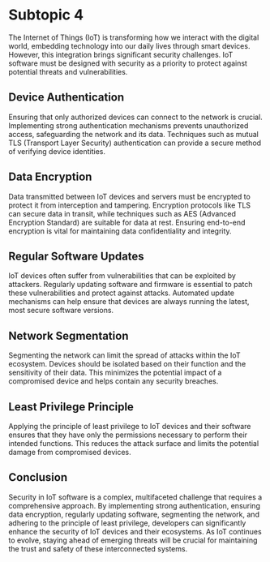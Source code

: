 # Subtopic 4

The Internet of Things (IoT) is transforming how we interact with the digital world, embedding technology into our daily lives through smart devices. However, this integration brings significant security challenges. IoT software must be designed with security as a priority to protect against potential threats and vulnerabilities.

## Device Authentication

Ensuring that only authorized devices can connect to the network is crucial. Implementing strong authentication mechanisms prevents unauthorized access, safeguarding the network and its data. Techniques such as mutual TLS (Transport Layer Security) authentication can provide a secure method of verifying device identities.

## Data Encryption

Data transmitted between IoT devices and servers must be encrypted to protect it from interception and tampering. Encryption protocols like TLS can secure data in transit, while techniques such as AES (Advanced Encryption Standard) are suitable for data at rest. Ensuring end-to-end encryption is vital for maintaining data confidentiality and integrity.

## Regular Software Updates

IoT devices often suffer from vulnerabilities that can be exploited by attackers. Regularly updating software and firmware is essential to patch these vulnerabilities and protect against attacks. Automated update mechanisms can help ensure that devices are always running the latest, most secure software versions.

## Network Segmentation

Segmenting the network can limit the spread of attacks within the IoT ecosystem. Devices should be isolated based on their function and the sensitivity of their data. This minimizes the potential impact of a compromised device and helps contain any security breaches.

## Least Privilege Principle

Applying the principle of least privilege to IoT devices and their software ensures that they have only the permissions necessary to perform their intended functions. This reduces the attack surface and limits the potential damage from compromised devices.

## Conclusion

Security in IoT software is a complex, multifaceted challenge that requires a comprehensive approach. By implementing strong authentication, ensuring data encryption, regularly updating software, segmenting the network, and adhering to the principle of least privilege, developers can significantly enhance the security of IoT devices and their ecosystems. As IoT continues to evolve, staying ahead of emerging threats will be crucial for maintaining the trust and safety of these interconnected systems.
